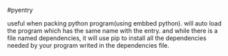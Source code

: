 #pyentry

useful when packing python program(using embbed python).
will auto load the program which has the same name with the entry.
and while there is a file named dependencies, it will use pip to install all the dependencies needed by your program writed in the dependencies file.
